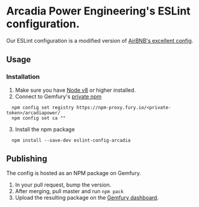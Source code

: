 # Arcadia Power Engineering's ESLint configuration.

Our ESLint configuration is a modified version of [AirBNB's excellent config](https://github.com/airbnb/javascript).

## Usage

### Installation
1. Make sure you have [Node v8](https://nodejs.org/dist/v8.9.4/node-v8.9.4.pkg) or higher installed.
2. Connect to Gemfury's [private npm](https://manage.fury.io/dashboard/arcadiapower/intro?kind=js)
  ```
    npm config set registry https://npm-proxy.fury.io/<private-token>/arcadiapower/
    npm config set ca ""
  ```
3. Install the npm package
  ```
    npm install --save-dev eslint-config-arcadia
  ```

## Publishing
The config is hosted as an NPM package on Gemfury.

1. In your pull request, bump the version.
2. After merging, pull master and run `npm pack`
3. Upload the resulting package on the [Gemfury dashboard](https://manage.fury.io/dashboard/arcadiapower).
